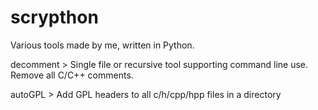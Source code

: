 scrypthon
=========

Various tools made by me, written in Python.

decomment > Single file or recursive tool supporting command line use.
Remove all C/C++ comments.

autoGPL > Add GPL headers to all c/h/cpp/hpp files in a directory